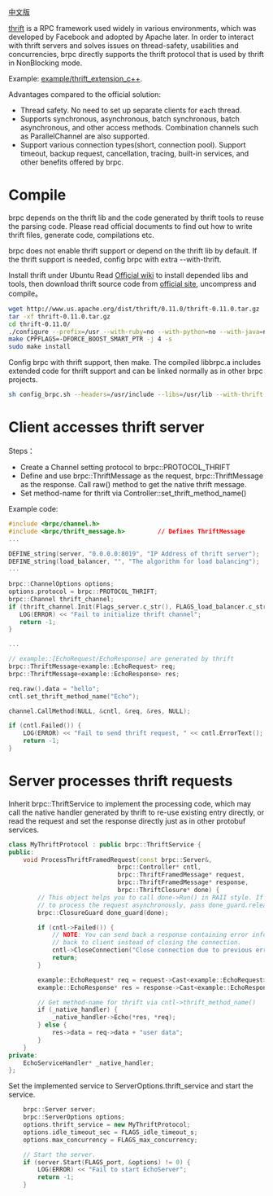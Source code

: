[中文版](../cn/thrift.md)

[thrift](https://thrift.apache.org/) is a RPC framework used widely in various environments, which was developed by Facebook and adopted by Apache later. In order to interact with thrift servers and solves issues on thread-safety, usabilities and concurrencies, brpc directly supports the thrift protocol that is used by thrift in NonBlocking mode.

Example: [example/thrift_extension_c++](https://github.com/brpc/brpc/tree/master/example/thrift_extension_c++/).

Advantages compared to the official solution:
- Thread safety. No need to set up separate clients for each thread.
- Supports synchronous, asynchronous, batch synchronous, batch asynchronous, and other access methods. Combination channels such as ParallelChannel are also supported.
- Support various connection types(short, connection pool). Support timeout, backup request, cancellation, tracing, built-in services, and other benefits offered by brpc.

# Compile
brpc depends on the thrift lib and the code generated by thrift tools to reuse the parsing code. Please read official documents to find out how to write thrift files, generate code, compilations etc.

brpc does not enable thrift support or depend on the thrift lib by default. If the thrift support is needed, config brpc with extra --with-thrift.

Install thrift under Ubuntu
Read [Official wiki](https://thrift.apache.org/docs/install/debian) to install depended libs and tools, then download thrift source code from [official site](https://thrift.apache.org/download), uncompress and compile。
```bash
wget http://www.us.apache.org/dist/thrift/0.11.0/thrift-0.11.0.tar.gz
tar -xf thrift-0.11.0.tar.gz
cd thrift-0.11.0/
./configure --prefix=/usr --with-ruby=no --with-python=no --with-java=no --with-go=no --with-perl=no --with-php=no --with-csharp=no --with-erlang=no --with-lua=no --with-nodejs=no
make CPPFLAGS=-DFORCE_BOOST_SMART_PTR -j 4 -s
sudo make install
```

Config brpc with thrift support, then make. The compiled libbrpc.a includes extended code for thrift support and can be linked normally as in other brpc projects.
```bash
sh config_brpc.sh --headers=/usr/include --libs=/usr/lib --with-thrift
```

# Client accesses thrift server
Steps：
- Create a Channel setting protocol to brpc::PROTOCOL_THRIFT
- Define and use brpc::ThriftMessage<Native-Request> as the request, brpc::ThriftMessage<Native-Response> as the response. Call raw() method to get the native thrift message.
- Set method-name for thrift via Controller::set_thrift_method_name()

Example code:
```c++
#include <brpc/channel.h>
#include <brpc/thrift_message.h>         // Defines ThriftMessage
...

DEFINE_string(server, "0.0.0.0:8019", "IP Address of thrift server");
DEFINE_string(load_balancer, "", "The algorithm for load balancing");
...
  
brpc::ChannelOptions options;
options.protocol = brpc::PROTOCOL_THRIFT;
brpc::Channel thrift_channel;
if (thrift_channel.Init(Flags_server.c_str(), FLAGS_load_balancer.c_str(), &options) != 0) {
   LOG(ERROR) << "Fail to initialize thrift channel";
   return -1;
}

...

// example::[EchoRequest/EchoResponse] are generated by thrift
brpc::ThriftMessage<example::EchoRequest> req;
brpc::ThriftMessage<example::EchoResponse> res;

req.raw().data = "hello";
cntl.set_thrift_method_name("Echo");

channel.CallMethod(NULL, &cntl, &req, &res, NULL);

if (cntl.Failed()) {
    LOG(ERROR) << "Fail to send thrift request, " << cntl.ErrorText();
    return -1;
} 
```

# Server processes thrift requests
Inherit brpc::ThriftService to implement the processing code, which may call the native handler generated by thrift to re-use existing entry directly, or read the request and set the response directly just as in other protobuf services.
```c++
class MyThriftProtocol : public brpc::ThriftService {
public:
    void ProcessThriftFramedRequest(const brpc::Server&,
                              brpc::Controller* cntl,
                              brpc::ThriftFramedMessage* request,
                              brpc::ThriftFramedMessage* response,
                              brpc::ThriftClosure* done) {
        // This object helps you to call done->Run() in RAII style. If you need
        // to process the request asynchronously, pass done_guard.release().
        brpc::ClosureGuard done_guard(done);

        if (cntl->Failed()) {
            // NOTE: You can send back a response containing error information
            // back to client instead of closing the connection.
            cntl->CloseConnection("Close connection due to previous error");
            return;
        }

        example::EchoRequest* req = request->Cast<example::EchoRequest>();
        example::EchoResponse* res = response->Cast<example::EchoResponse>();

        // Get method-name for thrift via cntl->thrift_method_name()
        if (_native_handler) {
            _native_handler->Echo(*res, *req);
        } else {
            res->data = req->data + "user data";
        }
    }
private:
    EchoServiceHandler* _native_handler;
};
```

Set the implemented service to ServerOptions.thrift_service and start the service.
```c++
    brpc::Server server;
    brpc::ServerOptions options;
    options.thrift_service = new MyThriftProtocol;
    options.idle_timeout_sec = FLAGS_idle_timeout_s;
    options.max_concurrency = FLAGS_max_concurrency;

    // Start the server.
    if (server.Start(FLAGS_port, &options) != 0) {
        LOG(ERROR) << "Fail to start EchoServer";
        return -1;
    }
```
